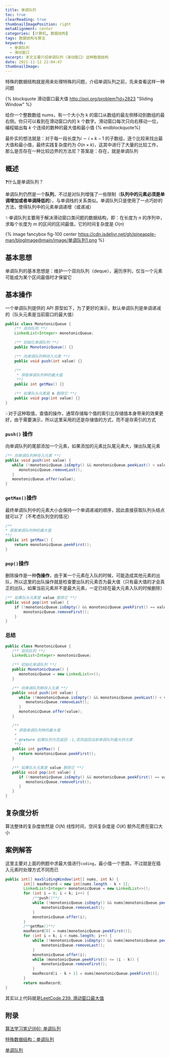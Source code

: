 ```yaml
---
title: 单调队列
toc: true
clearReading: true
thumbnailImagePosition: right
metaAlignment: center
categories: [计算机, 数据结构]
tags: 数据结构与算法
keywords:
  - 单调队列
  - 滑动窗口
excerpt: 本文主要介绍单调队列（滑动窗口）这种数据结构
date: 2021-11-12 22:04:47
thumbnailImage:
---
```


<!-- toc -->

特殊的数据结构就是用来处理特殊的问题，介绍单调队列之前，先来查看这样一种问题

{% blockquote 滑动窗口最大值 http://poj.org/problem?id=2823 "Sliding Window"  %}

给你一个整数数组 nums，有一个大小为 k 的窗口从数组的最左侧移动到数组的最右侧。你只可以看到在滑动窗口内的 k 个数字。滑动窗口每次只向右移动一位，编程输出每 $k$ 个连续的数种的最大值和最小值
{% endblockquote%}

最朴实的想法就是：对于每一段长度为$i\sim i+k-1$ 的子数组，逐个比较来找出最大值和最小值，最终实践复杂度约为 $O(n \times k)$，这其中进行了大量的比较工作，那么是否存在一种比较边界的方法尼？答案是：存在，就是单调队列

## 概述

:question:什么是单调队列？

单调队列仍然是一个**队列**，不过是对队列增强了一些限制（**队列中的元素必须是单调增加或者单调降低的**），与单调栈的关系类似。单调队列只是使用了一点巧妙的方法，使得队列中的元素单调递增（或递减）

:sparkles:单调队列主要用于解决滑动窗口类问题的数据结构，即：在长度为 $n$ 的序列中，求每个长度为 $m$ 的区间的区间最值，它的时间复杂度是 $O(n)$

{% image fancybox fig-100  center https://cdn.jsdelivr.net/gh/pineapple-man/blogImage@main/image/单调队列1.png %}

## 基本思想

单调队列的基本思想是：维护一个双向队列（deque），遍历序列，仅当一个元素可能成为某个区间最值时才保留它

## 基本操作

一个单调队列提供的 API 原型如下，为了更好的演示，默认单调队列是单调递减的（队头元素是当前窗口的最大值）

```java
public class MonotonicQueue {
	/** 双向队列 **/
	LinkedList<Integer> monotonicQueue;

	/** 初始化单调队列 **/
	public MonotonicQueue() {}

	/** 向单调队列种存入元素 **/
	public void push(int value) {}

	/**
	 * 获取单调队列种的最大值
	 **/
	public int getMax() {}

	/** 如果队头元素是 n 删除它 **/
	public void pop(int value) {}
}
```

:bulb:对于这种取值，查值的操作，通常存储每个值的索引比存储值本身带来的效果更好，由于需要演示，所以这里采用的还是存储值的方式，而不是存索引的方式

### `push()` 操作

向单调队列的尾部添加一个元素，如果添加的元素比队尾元素大，弹出队尾元素

```java
/** 向单调队列种存入元素 **/
public void push(int value) {
   while (!monotonicQueue.isEmpty() && monotonicQueue.peekLast() < value) {
      monotonicQueue.removeLast();
   }
   monotonicQueue.offer(value);
}
```

### `getMax()`操作

最终单调队列中的元素大小会保持一个单调递减的顺序，因此直接获取队列头结点就可以了（不考虑队列空的情况）

```java
/**
* 获取单调队列种的最大值
**/
public int getMax() {
	return monotonicQueue.peekFirst();
}
```

### `pop()`操作

删除操作是一种**伪操作**，由于某一个元素在入队的时候，可能造成其他元素的出队，所以这里的出队操作就是检查要出队的元素否为最大值（只有最大值的才会真正的出队，如果当前元素并不是最大元素，一定已经在最大元素入队的时候删除）

```java
/** 如果队头元素是 value 删除它 **/
public void pop(int value) {
    if (!monotonicQueue.isEmpty() && monotonicQueue.peekFirst() == value) {
        monotonicQueue.removeFirst();
    }
}
```

### 总结

```java
public class MonotonicQueue {
   /** 双向队列 **/
   LinkedList<Integer> monotonicQueue;

   /** 初始化单调队列 **/
   public MonotonicQueue() {
      monotonicQueue = new LinkedList<>();
   }

   /** 向单调队列种存入元素 **/
   public void push(int value) {
      while (!monotonicQueue.isEmpty() && monotonicQueue.peekLast() < value) {
         monotonicQueue.removeLast();
      }
      monotonicQueue.offer(value);
   }

   /**
    * 获取单调队列种的最大值
    *
    * @return 如果队列为空返回 -1,否则返回当前单调队列最大的元素
    **/
   public int getMax() {
      return monotonicQueue.peekFirst();
   }

   /** 如果队头元素是 value 删除它 **/
   public void pop(int value) {
      if (!monotonicQueue.isEmpty() && monotonicQueue.peekFirst() == value) {
         monotonicQueue.removeFirst();
      }
   }
}
```

## 复杂度分析

算法整体的复杂度依然是 $O(N)$ 线性时间，空间复杂度是 $O(K)$ 额外花费在窗口大小

## 案例解答

这里主要对上面的例题中求最大值进行`coding`，最小值一个思路，不过就是在插入元素时处理方式不同而已

```java
public int[] maxSlidingWindow(int[] nums, int k) {
		int[] maxRecord = new int[nums.length - k + 1];
		LinkedList<Integer> monotonicQueue = new LinkedList<>();
		for (int i = 0; i < k; i++) {
            /**push()**/
			while (!monotonicQueue.isEmpty() && nums[monotonicQueue.peekLast()] < nums[i]) {
				monotonicQueue.removeLast();
			}
			monotonicQueue.offer(i);
		}
    	/**getMax()**/
		maxRecord[0] = nums[monotonicQueue.peekFirst()];
		for (int i = k; i < nums.length; i++) {
			while (!monotonicQueue.isEmpty() && nums[monotonicQueue.peekLast()] < nums[i]) {
				monotonicQueue.removeLast();
			}
			monotonicQueue.offer(i);
			while (monotonicQueue.peekFirst() <= (i - k)) {
				monotonicQueue.removeFirst();
			}
			maxRecord[i - k + 1] = nums[monotonicQueue.peekFirst()];
		}
		return maxRecord;
}
```

其实以上代码就是[LeetCode.239. 滑动窗口最大值](https://leetcode-cn.com/problems/sliding-window-maximum/)

## 附录

[算法学习笔记(66): 单调队列](https://zhuanlan.zhihu.com/p/346354943)

[特殊数据结构：单调队列](https://github.com/labuladong/fucking-algorithm/blob/master/%E6%95%B0%E6%8D%AE%E7%BB%93%E6%9E%84%E7%B3%BB%E5%88%97/%E5%8D%95%E8%B0%83%E9%98%9F%E5%88%97.md)

[单调队列](https://oi-wiki.org/ds/monotonous-queue/)
